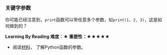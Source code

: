 ### 关键字参数

你可能已经注意到，`print`函数可以带任意多个参数，如`print(1, 2, 3)`，这是如何做到的？

**Learning By Reading 难度：★ 重要性：★★★★★**

- 阅读[材料](http://www.cnblogs.com/bingabcd/p/6671368.html)，
了解Python函数的参数。
